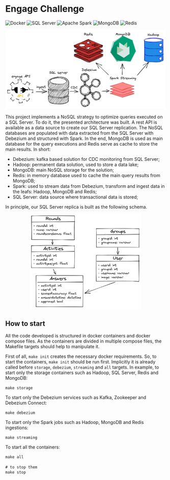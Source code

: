 # Engage Challenge

<p>
<img alt="Docker" src="https://img.shields.io/badge/docker-%230db7ed.svg?&style=for-the-badge&logo=docker&logoColor=white"/>
<img alt="SQL Server" src="https://img.shields.io/badge/microsoftsqlserver-%23cc2927.svg?&style=for-the-badge&logo=microsoftsqlserver&logoColor=white"/>
<img alt="Apache Spark" src="https://img.shields.io/badge/apachespark-%23E25A1C.svg?&style=for-the-badge&logo=apachespark&logoColor=white"/>
<img alt="MongoDB" src="https://img.shields.io/badge/mongodb-%2347A248.svg?&style=for-the-badge&logo=mongodb&logoColor=white"/>
<img alt="Redis" src="https://img.shields.io/badge/redis-%23DC382D.svg?&style=for-the-badge&logo=redis&logoColor=white"/>
</p>

<p align="center">
<img alt="Architecture" src="./docs/architecture.png"/>
</p>

This project implements a NoSQL strategy to optimize queries executed on a SQL Server. To do it, the presented architecture was built. A rest API is available as a data source to create our SQL Server replication. The NoSQL databases are populated with data extracted from the SQL Server with Debezium and structured with Spark. In the end, MongoDB is used as main database for the query executions and Redis serve as cache to store the main results. In short:

- Debezium: kafka based solution for CDC monitoring from SQL Server;
- Hadoop: permanent data solution, used to store a data lake;
- MongoDB: main NoSQL storage for the solution;
- Redis: in memory database used to cache the main query results from MongoDB;
- Spark: used to stream data from Debezium, transform and ingest data in the leafs: Hadoop, MongoDB and Redis;
- SQL Server: data source where transactional data is stored;

In principle, our SQL Server replica is built as the following schema.

<p align="center">
<img alt="Schema" src="./docs/schema.png" width=70%/>
</p>

## How to start

All the code developed is structured in docker containers and docker compose files. As the containers are divided in multiple compose files, the Makefile targets should help to manipulate it.

First of all, `make init` creates the necessary docker requirements. So, to start the containers, `make init` should be run first. Implicitly it is already called before `storage`, `debezium`, `streaming` and `all` targets. In example, to start only the storage containers such as Hadoop, SQL Server, Redis and MongoDB:

```shell
make storage
```

To start only the Debezium services such as Kafka, Zookeeper and Debezium Connect:

```shell
make debezium
```

To start only the Spark jobs such as Hadoop, MongoDB and Redis ingestions:

```shell
make streaming
```

To start all the containers:

```shell
make all

# to stop them
make stop
```
